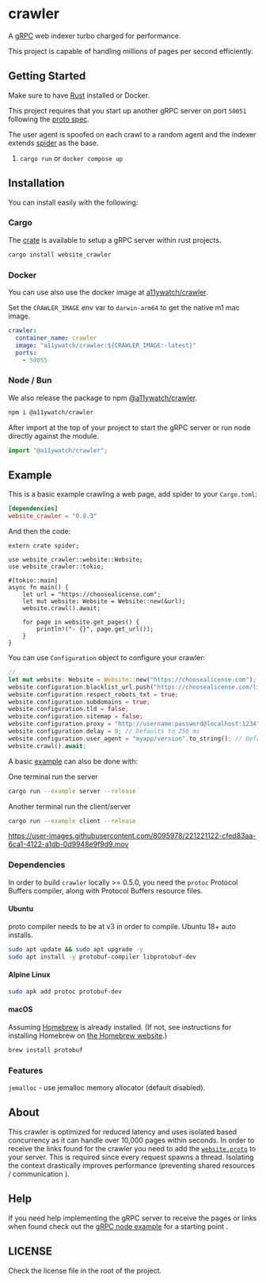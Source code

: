 # crawler

A [gRPC](https://grpc.io/) web indexer turbo charged for performance. 

This project is capable of handling millions of pages per second efficiently.

## Getting Started

Make sure to have [Rust](https://doc.rust-lang.org/book/ch01-01-installation.html) installed or Docker.

This project requires that you start up another gRPC server on port `50051` following the [proto spec](https://github.com/a11ywatch/protobuf/blob/main/website.proto).

The user agent is spoofed on each crawl to a random agent and the indexer extends [spider](https://github.com/spider-rs/spider) as the base.

1. `cargo run` or `docker compose up`

## Installation

You can install easily with the following:

### Cargo

The [crate](https://crates.io/crates/website_crawler) is available to setup a gRPC server within rust projects.

```sh
cargo install website_crawler
```

### Docker

You can use also use the docker image at [a11ywatch/crawler](https://hub.docker.com/repository/docker/a11ywatch/crawler).

Set the `CRAWLER_IMAGE` env var to `darwin-arm64` to get the native m1 mac image.

```yml
crawler:
  container_name: crawler
  image: "a11ywatch/crawler:${CRAWLER_IMAGE:-latest}"
  ports:
    - 50055
```

### Node / Bun

We also release the package to npm [@a11ywatch/crawler](https://www.npmjs.com/package/@a11ywatch/crawler).

```sh
npm i @a11ywatch/crawler
```

After import at the top of your project to start the gRPC server or run node directly against the module.

```ts
import "@a11ywatch/crawler";
```

## Example

This is a basic example crawling a web page, add spider to your `Cargo.toml`:

```toml
[dependencies]
website_crawler = "0.8.3"
```

And then the code:

```rust,no_run
extern crate spider;

use website_crawler::website::Website;
use website_crawler::tokio;

#[tokio::main]
async fn main() {
    let url = "https://choosealicense.com";
    let mut website: Website = Website::new(&url);
    website.crawl().await;

    for page in website.get_pages() {
        println!("- {}", page.get_url());
    }
}
```

You can use `Configuration` object to configure your crawler:

```rust
// ..
let mut website: Website = Website::new("https://choosealicense.com");
website.configuration.blacklist_url.push("https://choosealicense.com/licenses/".to_string());
website.configuration.respect_robots_txt = true;
website.configuration.subdomains = true;
website.configuration.tld = false;
website.configuration.sitemap = false;
website.configuration.proxy = "http://username:password@localhost:1234";
website.configuration.delay = 0; // Defaults to 250 ms
website.configuration.user_agent = "myapp/version".to_string(); // Defaults to spider/x.y.z, where x.y.z is the library version
website.crawl().await;
```

A basic [example](./examples/example.rs) can also be done with:

One terminal run the server

```sh
cargo run --example server --release
```

Another terminal run the client/server

```sh
cargo run --example client --release
```

https://user-images.githubusercontent.com/8095978/221221122-cfed83aa-6ca1-4122-a1db-0d9948e9f9d9.mov

### Dependencies

In order to build `crawler` locally >= 0.5.0, you need the `protoc` Protocol Buffers compiler, along with Protocol Buffers resource files.

#### Ubuntu

proto compiler needs to be at v3 in order to compile. Ubuntu 18+ auto installs.

```bash
sudo apt update && sudo apt upgrade -y
sudo apt install -y protobuf-compiler libprotobuf-dev
```

#### Alpine Linux

```sh
sudo apk add protoc protobuf-dev
```

#### macOS

Assuming [Homebrew](https://brew.sh/) is already installed. (If not, see instructions for installing Homebrew on [the Homebrew website](https://brew.sh/).)

```zsh
brew install protobuf
```

### Features

`jemalloc` - use jemalloc memory allocator (default disabled).

## About

This crawler is optimized for reduced latency and uses isolated based concurrency as it can handle over 10,000 pages within seconds. In order to receive the links found for the crawler you need to add the [`website.proto`](./proto/website.proto) to your server. This is required since every request spawns a thread. Isolating the context drastically improves performance (preventing shared resources / communication ).

## Help

If you need help implementing the gRPC server to receive the pages or links when found check out the [gRPC node example](https://github.com/A11yWatch/a11ywatch-core/blob/main/src/proto/website-server.ts) for a starting point .

## LICENSE

Check the license file in the root of the project.
